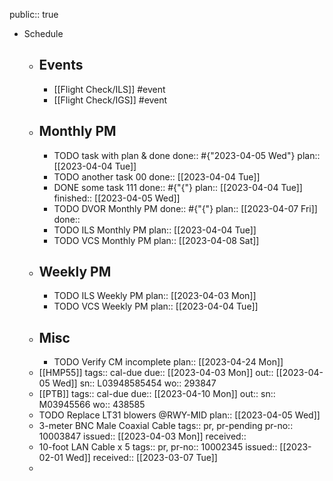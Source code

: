 public:: true

- Schedule
	- ## Events
		- [[Flight Check/ILS]] #event
		- [[Flight Check/IGS]] #event
	- ## Monthly PM
		- TODO task with plan & done
		  done:: #{"2023-04-05 Wed"}
		  plan:: [[2023-04-04 Tue]]
		- TODO another task 00
		  done:: [[2023-04-04 Tue]]
		- DONE some task 111
		  done:: #{"{"}
		  plan:: [[2023-04-04 Tue]]
		  finished:: [[2023-04-05 Wed]]
		- TODO DVOR Monthly PM
		  done:: #{"{"}
		  plan:: [[2023-04-07 Fri]]
		  done::
		- TODO ILS Monthly PM
		  plan:: [[2023-04-04 Tue]]
		- TODO VCS Monthly PM
		  plan:: [[2023-04-08 Sat]]
	- ## Weekly PM
		- TODO ILS Weekly PM
		  plan:: [[2023-04-03 Mon]]
		- TODO VCS Weekly PM
		  plan:: [[2023-04-04 Tue]]
	- ## Misc
		- TODO Verify CM incomplete
		  plan:: [[2023-04-24 Mon]]
	- [[HMP55]] 
	  tags:: cal-due
	  due:: [[2023-04-03 Mon]] 
	  out:: [[2023-04-05 Wed]] 
	  sn:: L03948585454
	  wo:: 293847
	- [[PTB]] 
	  tags:: cal-due
	  due:: [[2023-04-10 Mon]] 
	  out::
	  sn:: M03945566
	  wo:: 438585
	- TODO Replace LT31 blowers @RWY-MID 
	  plan:: [[2023-04-05 Wed]]
	- 3-meter BNC Male Coaxial Cable
	  tags:: pr, pr-pending
	  pr-no:: 10003847
	  issued:: [[2023-04-03 Mon]]
	  received::
	- 10-foot LAN Cable x 5
	  tags:: pr, 
	  pr-no:: 10002345
	  issued:: [[2023-02-01 Wed]] 
	  received:: [[2023-03-07 Tue]]
	-